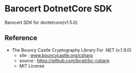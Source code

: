 # Barocert DotnetCore SDK

Barocert SDK for dontetcore(v1.5.0)
## Reference 
- The Bouncy Castle Cryptography Library For .NET (v.1.9.0)
  - site : www.bouncycastle.org/csharp 
  - source : https://github.com/bcgit/bc-csharp
  - MIT License
